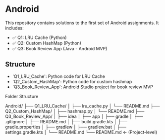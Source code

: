 # Android

This repository contains solutions to the first set of Android assignments. It includes:

- ✅ Q1: LRU Cache (Python)
- ✅ Q2: Custom HashMap (Python)
- ✅ Q3: Book Review App (Java - Android MVP)

## Structure

- 'Q1_LRU_Cache': Python code for LRU Cache
- 'Q2_Custom_HashMap': Python code for custom hashmap
- 'Q3_Book_Review_App': Android Studio project for book review MVP


Folder Structure

Android/
├── Q1_LRU_Cache/
│   ├── lru_cache.py
│   └── README.md
├── Q2_Custom_HashMap/
│   ├── hashmap.py
│   └── README.md
├── Q3_Book_Review_App/
│   ├──  idea
│   ├──  app
│   ├──  gradle
│   ├──  .gitignore
│   ├──  README.md
│   ├──  build.gradle.kts
│   ├──  gradle.properties
│   ├──  gradlew
│   ├──  gradlew.bat
│   ├──  settings.gradle.kts
│   └── README.md
└── README.md  ← (Project-level)

